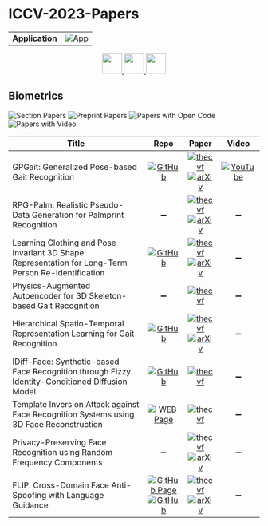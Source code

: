 # ICCV-2023-Papers

<table>
    <tr>
        <td><strong>Application</strong></td>
        <td>
            <a href="https://huggingface.co/spaces/DmitryRyumin/NewEraAI-Papers" style="float:left;">
                <img src="https://img.shields.io/badge/🤗-NewEraAI--Papers-FFD21F.svg" alt="App" />
            </a>
        </td>
    </tr>
</table>

<div align="center">
    <a href="https://github.com/DmitryRyumin/ICCV-2023-Papers/blob/main/sections/2023/main/document-analysis-and-understanding.md">
        <img src="https://cdn.jsdelivr.net/gh/DmitryRyumin/NewEraAI-Papers@main/images/left.svg" width="40" alt="" />
    </a>
    <a href="https://github.com/DmitryRyumin/ICCV-2023-Papers/">
        <img src="https://cdn.jsdelivr.net/gh/DmitryRyumin/NewEraAI-Papers@main/images/home.svg" width="40" alt="" />
    </a>
    <a href="https://github.com/DmitryRyumin/ICCV-2023-Papers/blob/main/sections/2023/main/datasets-and-evaluation.md">
        <img src="https://cdn.jsdelivr.net/gh/DmitryRyumin/NewEraAI-Papers@main/images/right.svg" width="40" alt="" />
    </a>
</div>

## Biometrics

![Section Papers](https://img.shields.io/badge/Section%20Papers-9-42BA16) ![Preprint Papers](https://img.shields.io/badge/Preprint%20Papers-6-b31b1b) ![Papers with Open Code](https://img.shields.io/badge/Papers%20with%20Open%20Code-5-1D7FBF) ![Papers with Video](https://img.shields.io/badge/Papers%20with%20Video-1-FF0000)

| **Title** | **Repo** | **Paper** | **Video** |
|-----------|:--------:|:---------:|:---------:|
| GPGait: Generalized Pose-based Gait Recognition | [![GitHub](https://img.shields.io/github/stars/BNU-IVC/FastPoseGait?style=flat)](https://github.com/BNU-IVC/FastPoseGait) | [![thecvf](https://img.shields.io/badge/pdf-thecvf-7395C5.svg)](https://openaccess.thecvf.com/content/ICCV2023/papers/Fu_GPGait_Generalized_Pose-based_Gait_Recognition_ICCV_2023_paper.pdf) <br /> [![arXiv](https://img.shields.io/badge/arXiv-2303.05234-b31b1b.svg)](https://arxiv.org/abs/2303.05234) | [![YouTube](https://img.shields.io/badge/YouTube-%23FF0000.svg?style=for-the-badge&logo=YouTube&logoColor=white)](https://www.youtube.com/watch?v=NY_MzAxpm94) |
| RPG-Palm: Realistic Pseudo-Data Generation for Palmprint Recognition | :heavy_minus_sign: | [![thecvf](https://img.shields.io/badge/pdf-thecvf-7395C5.svg)](https://openaccess.thecvf.com/content/ICCV2023/papers/Shen_RPG-Palm_Realistic_Pseudo-data_Generation_for_Palmprint_Recognition_ICCV_2023_paper.pdf) <br /> [![arXiv](https://img.shields.io/badge/arXiv-2307.14016-b31b1b.svg)](https://arxiv.org/abs/2307.14016) | :heavy_minus_sign: |
| Learning Clothing and Pose Invariant 3D Shape Representation for Long-Term Person Re-Identification | [![GitHub](https://img.shields.io/github/stars/liufeng2915/3DInvarReID?style=flat)](https://github.com/liufeng2915/3DInvarReID) | [![thecvf](https://img.shields.io/badge/pdf-thecvf-7395C5.svg)](https://openaccess.thecvf.com/content/ICCV2023/papers/Liu_Learning_Clothing_and_Pose_Invariant_3D_Shape_Representation_for_Long-Term_ICCV_2023_paper.pdf) <br /> [![arXiv](https://img.shields.io/badge/arXiv-2308.10658-b31b1b.svg)](https://arxiv.org/abs/2308.10658) | :heavy_minus_sign: |
| Physics-Augmented Autoencoder for 3D Skeleton-based Gait Recognition | :heavy_minus_sign: | [![thecvf](https://img.shields.io/badge/pdf-thecvf-7395C5.svg)](https://openaccess.thecvf.com/content/ICCV2023/papers/Guo_Physics-Augmented_Autoencoder_for_3D_Skeleton-Based_Gait_Recognition_ICCV_2023_paper.pdf) | :heavy_minus_sign: |
| Hierarchical Spatio-Temporal Representation Learning for Gait Recognition | [![GitHub](https://img.shields.io/github/stars/gudaochangsheng/HSTL?style=flat)](https://github.com/gudaochangsheng/HSTL) | [![thecvf](https://img.shields.io/badge/pdf-thecvf-7395C5.svg)](https://openaccess.thecvf.com/content/ICCV2023/papers/Wang_Hierarchical_Spatio-Temporal_Representation_Learning_for_Gait_Recognition_ICCV_2023_paper.pdf) <br /> [![arXiv](https://img.shields.io/badge/arXiv-2307.09856-b31b1b.svg)](https://arxiv.org/abs/2307.09856) | :heavy_minus_sign: |
| IDiff-Face: Synthetic-based Face Recognition through Fizzy Identity-Conditioned Diffusion Model | [![GitHub](https://img.shields.io/github/stars/fdbtrs/idiff-face?style=flat)](https://github.com/fdbtrs/idiff-face) | [![thecvf](https://img.shields.io/badge/pdf-thecvf-7395C5.svg)](https://openaccess.thecvf.com/content/ICCV2023/papers/Boutros_IDiff-Face_Synthetic-based_Face_Recognition_through_Fizzy_Identity-Conditioned_Diffusion_Model_ICCV_2023_paper.pdf) | :heavy_minus_sign: |
| Template Inversion Attack against Face Recognition Systems using 3D Face Reconstruction | [![WEB Page](https://img.shields.io/badge/WEB-Page-159957.svg)](https://www.idiap.ch/paper/gafar/) | [![thecvf](https://img.shields.io/badge/pdf-thecvf-7395C5.svg)](https://openaccess.thecvf.com/content/ICCV2023/papers/Shahreza_Template_Inversion_Attack_against_Face_Recognition_Systems_using_3D_Face_ICCV_2023_paper.pdf) | :heavy_minus_sign: |
| Privacy-Preserving Face Recognition using Random Frequency Components | :heavy_minus_sign: | [![thecvf](https://img.shields.io/badge/pdf-thecvf-7395C5.svg)](https://openaccess.thecvf.com/content/ICCV2023/papers/Mi_Privacy-Preserving_Face_Recognition_Using_Random_Frequency_Components_ICCV_2023_paper.pdf) <br /> [![arXiv](https://img.shields.io/badge/arXiv-2308.10461-b31b1b.svg)](https://arxiv.org/abs/2308.10461) | :heavy_minus_sign: |
| FLIP: Cross-Domain Face Anti-Spoofing with Language Guidance | [![GitHub Page](https://img.shields.io/badge/GitHub-Page-159957.svg)](https://koushiksrivats.github.io/FLIP/) <br /> [![GitHub](https://img.shields.io/github/stars/koushiksrivats/FLIP?style=flat)](https://github.com/koushiksrivats/FLIP) | [![thecvf](https://img.shields.io/badge/pdf-thecvf-7395C5.svg)](https://openaccess.thecvf.com/content/ICCV2023/papers/Srivatsan_FLIP_Cross-domain_Face_Anti-spoofing_with_Language_Guidance_ICCV_2023_paper.pdf) <br /> [![arXiv](https://img.shields.io/badge/arXiv-2309.16649-b31b1b.svg)](https://arxiv.org/abs/2309.16649) | :heavy_minus_sign: |

